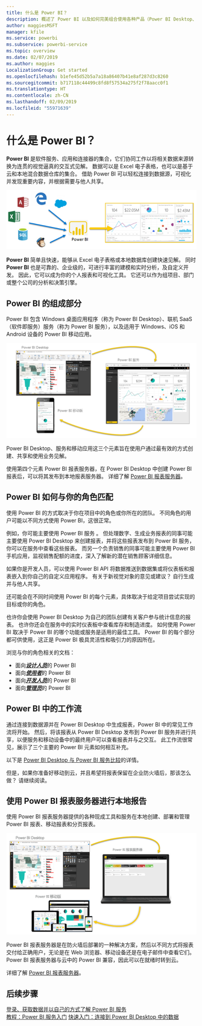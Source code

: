 ```yaml
---
title: 什么是 Power BI？
description: 概述了 Power BI 以及如何完美组合使用各种产品（Power BI Desktop、Power BI 服务、Power BI 移动版、报表服务器、Power BI Embedded）。
author: maggiesMSFT
manager: kfile
ms.service: powerbi
ms.subservice: powerbi-service
ms.topic: overview
ms.date: 02/07/2019
ms.author: maggies
LocalizationGroup: Get started
ms.openlocfilehash: b1efe45d52b5a7a18a86407b41e8af287d3c8260
ms.sourcegitcommit: b717118c44499c8fd8f57534a275f2f78aacc0f1
ms.translationtype: HT
ms.contentlocale: zh-CN
ms.lasthandoff: 02/09/2019
ms.locfileid: "55971639"
---
```

# <a name="what-is-power-bi"></a>什么是 Power BI？
**Power BI** 是软件服务、应用和连接器的集合，它们协同工作以将相关数据来源转换为连贯的视觉逼真的交互式见解。 数据可以是 Excel 电子表格，也可以是基于云和本地混合数据仓库的集合。 借助 Power BI 可以轻松连接到数据源，可视化并发现重要内容，并根据需要与他人共享。

![展示 Power BI 输入源的关系图](media/power-bi-overview/power-bi-input-new.png)

**Power BI** 简单且快速，能够从 Excel 电子表格或本地数据库创建快速见解。 同时 **Power BI** 也是可靠的、企业级的，可进行丰富的建模和实时分析，及自定义开发。 因此，它可以成为你的个人报表和可视化工具。 它还可以作为组项目、部门或整个公司的分析和决策引擎。

## <a name="the-parts-of-power-bi"></a>Power BI 的组成部分
Power BI 包含 Windows 桌面应用程序（称为 Power BI Desktop）、联机 SaaS（软件即服务）服务（称为 Power BI 服务），以及适用于 Windows、iOS 和 Android 设备的 Power BI 移动应用。

![Power BI Desktop、Power BI 服务、Power BI 移动版](media/power-bi-overview/power-bi-blocks.png)

Power BI Desktop、服务和移动应用这三个元素旨在使用户通过最有效的方式创建、共享和使用业务见解。

使用第四个元素 Power BI 报表服务器，在 Power BI Desktop 中创建 Power BI 报表后，可以将其发布到本地报表服务器。 详细了解 [Power BI 报表服务器](#on-premises-reporting-with-power-bi-report-server)。

## <a name="how-power-bi-matches-your-role"></a>Power BI 如何与你的角色匹配
使用 Power BI 的方式取决于你在项目中的角色或你所在的团队。 不同角色的用户可能以不同方式使用 Power BI，这很正常。

例如，你可能主要使用 Power BI 服务 。 但处理数字、生成业务报表的同事可能主要使用 Power BI Desktop 来创建报表，并将这些报表发布到 Power BI 服务，你可以在服务中查看这些报表。 而另一个负责销售的同事可能主要使用 Power BI 手机应用，监视销售配额的进度，深入了解新的潜在销售顾客详细信息。

如果你是开发人员，可以使用 Power BI API 将数据推送到数据集或将仪表板和报表嵌入到你自己的自定义应用程序。 有关于新视觉对象的意见或建议？ 自行生成并与他人共享。  

还可能会在不同时间使用 Power BI 的每个元素，具体取决于给定项目尝试实现的目标或你的角色。

也许你会使用 Power BI Desktop 为自己的团队创建有关客户参与统计信息的报表。 也许你还会在服务中的实时仪表板中查看库存和制造进度。 如何使用 Power BI 取决于 Power BI 的哪个功能或服务是适用的最佳工具。 Power BI 的每个部分都可供使用，这正是 Power BI 极具灵活性和吸引力的原因所在。

浏览与你的角色相关的文档：
- 面向[***设计人员***](desktop-what-is-desktop.md)的 Power BI
- 面向[***使用者***](consumer/end-user-consumer.md)的 Power BI
- 面向[***开发人员***](developer/what-can-you-do.md)的 Power BI
- 面向[***管理员***](service-admin-administering-power-bi-in-your-organization.md)的 Power BI

## <a name="the-flow-of-work-in-power-bi"></a>Power BI 中的工作流
通过连接到数据源并在 Power BI Desktop 中生成报表，Power BI 中的常见工作流将开始。 然后，将该报表从 Power BI Desktop 发布到 Power BI 服务并进行共享，以便服务和移动设备中的最终用户可以查看报表并与之交互。
此工作流很常见，展示了三个主要的 Power BI 元素如何相互补充。

以下是 [Power BI Desktop 与 Power BI 服务比较](service-service-vs-desktop.md)的详情。

但是，如果你准备好移动到云，并且希望将报表保留在企业防火墙后，那该怎么做？  请继续阅读。

## <a name="on-premises-reporting-with-power-bi-report-server"></a>使用 Power BI 报表服务器进行本地报告
使用 Power BI 报表服务器提供的各种现成工具和服务在本地创建、部署和管理 Power BI 报表、移动报表和分页报表。

![针对本地的关系图](media/power-bi-overview/power-bi-report-server2.png)

Power BI 报表服务器是在防火墙后部署的一种解决方案，然后以不同方式将报表交付给正确用户，无论是在 Web 浏览器、移动设备还是在电子邮件中查看它们。 Power BI 报表服务器与云中的 Power BI 兼容，因此可以在就绪时转到云。 

详细了解 [Power BI 报表服务器](report-server/get-started.md)。

## <a name="next-steps"></a>后续步骤
[登录、获取数据并以自己的方式了解 Power BI 服务](service-the-new-power-bi-experience.md)   
[教程：Power BI 服务入门](service-get-started.md)
[快速入门：连接到 Power BI Desktop 中的数据](desktop-quickstart-connect-to-data.md)